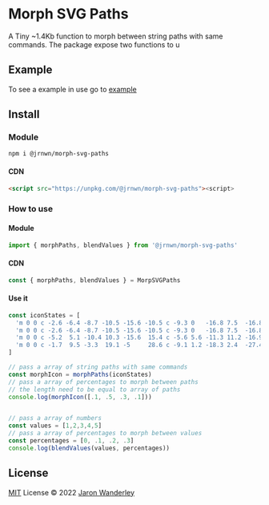 # Morph SVG Paths
A Tiny ~1.4Kb function to morph between string paths with same commands. The package expose two functions to u
## Example
To see a example in use go to [example](https://jaronwanderley.github.io/morph-svg-paths)

## Install
### Module
```
npm i @jrnwn/morph-svg-paths
```
#### CDN

```html
<script src="https://unpkg.com/@jrnwn/morph-svg-paths"><script>
```

### How to use
#### Module
```javascript
import { morphPaths, blendValues } from '@jrnwn/morph-svg-paths'
```
#### CDN
```javascript
const { morphPaths, blendValues } = MorpSVGPaths
```
#### Use it 
```javascript
const iconStates = [
  'm 0 0 c -2.6 -6.4 -8.7 -10.5 -15.6 -10.5 c -9.3 0   -16.8 7.5  -16.8 16.8 c 0   9.3 7.5  16.8 16.8 16.8 c 6.9 0   13  -4.2  15.6 -10.5 c 2.6  6.4  8.7   10.5 15.6  10.5 c 9.3 0 16.8 -7.5 16.8 -16.8     c  0   -9.3 -7.5  -16.8 -16.8 -16.8 c -6.9  0   -13    4.2  -15.6  10.5 z',
  'm 0 0 c -2.6 -6.4 -8.7 -10.5 -15.6 -10.5 c -9.3 0   -16.8 7.5  -16.8 16.8 c 0   9.3 10.6 18.8 16.8 24.8 c 5   4.7 9.8  8.9  15.6  12.7 c 5.4 -3.8  10.7 -8.7  15.6 -12.7 c 7.2 -5.9 16.8 -15.5 16.8 -24.8 c  0   -9.3 -7.5  -16.8 -16.8 -16.8 c -6.9  0   -13    4.2  -15.6  10.5 z',
  'm 0 0 c -5.2  5.1 -10.4 10.3 -15.6  15.4 c -5.6 5.6 -11.3 11.2 -16.9 16.8 c 5.6 5.6 11.3 11.2 16.9 16.8 c 5.2 5.3 10.4 10.6 15.6  15.9 c 5.2 -5.3  10.4 -10.6 15.6 -15.9 c 5.6 -5.6 11.2 -11.2 16.8 -16.8 c -5.6 -5.6 -11.2 -11.2 -16.8 -16.8 c -5.2 -5.1 -10.4 -10.3 -15.6 -15.4 z',
  'm 0 0 c -1.7  9.5 -3.3  19.1 -5     28.6 c -9.1 1.2 -18.3 2.4  -27.4 3.6  c 9.1 1.9 18.3 3.8  27.4 5.7  c 1.7 9   3.3  18.1 5     27.1 c 1.5 -9 3 -18.1  4.5 -27.1       c 9.3 -1.9 18.7 -3.8 28 -5.7     c -9.3 -1.4 -18.7 -2.7  -28   -4.1  c -1.5 -9.4 -3    -18.7 -4.5  -28.1 z',
]

// pass a array of string paths with same commands
const morphIcon = morphPaths(iconStates)
// pass a array of percentages to morph between paths
// the length need to be equal to array of paths
console.log(morphIcon([.1, .5, .3, .1]))


// pass a array of numbers
const values = [1,2,3,4,5]
// pass a array of percentages to morph between values
const percentages = [0, .1, .2, .3]
console.log(blendValues(values, percentages))
```

## License

[MIT](./LICENSE.md) License © 2022 [Jaron Wanderley](https://github.com/jaronwanderley)